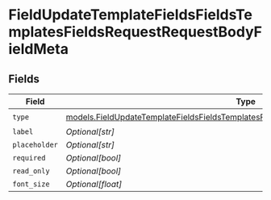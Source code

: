 # FieldUpdateTemplateFieldsFieldsTemplatesFieldsRequestRequestBodyFieldMeta


## Fields

| Field                                                                                                                                                                                | Type                                                                                                                                                                                 | Required                                                                                                                                                                             | Description                                                                                                                                                                          |
| ------------------------------------------------------------------------------------------------------------------------------------------------------------------------------------ | ------------------------------------------------------------------------------------------------------------------------------------------------------------------------------------ | ------------------------------------------------------------------------------------------------------------------------------------------------------------------------------------ | ------------------------------------------------------------------------------------------------------------------------------------------------------------------------------------ |
| `type`                                                                                                                                                                               | [models.FieldUpdateTemplateFieldsFieldsTemplatesFieldsRequestRequestBody6FieldMetaType](../models/fieldupdatetemplatefieldsfieldstemplatesfieldsrequestrequestbody6fieldmetatype.md) | :heavy_check_mark:                                                                                                                                                                   | N/A                                                                                                                                                                                  |
| `label`                                                                                                                                                                              | *Optional[str]*                                                                                                                                                                      | :heavy_minus_sign:                                                                                                                                                                   | N/A                                                                                                                                                                                  |
| `placeholder`                                                                                                                                                                        | *Optional[str]*                                                                                                                                                                      | :heavy_minus_sign:                                                                                                                                                                   | N/A                                                                                                                                                                                  |
| `required`                                                                                                                                                                           | *Optional[bool]*                                                                                                                                                                     | :heavy_minus_sign:                                                                                                                                                                   | N/A                                                                                                                                                                                  |
| `read_only`                                                                                                                                                                          | *Optional[bool]*                                                                                                                                                                     | :heavy_minus_sign:                                                                                                                                                                   | N/A                                                                                                                                                                                  |
| `font_size`                                                                                                                                                                          | *Optional[float]*                                                                                                                                                                    | :heavy_minus_sign:                                                                                                                                                                   | N/A                                                                                                                                                                                  |